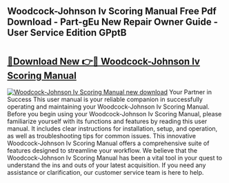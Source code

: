 ## Woodcock-Johnson Iv Scoring Manual Free Pdf Download - Part-gEu New Repair Owner Guide - User Service Edition GPptB

# <h2><a href="http://bc25355.oget.top/?id=Woodcock-Johnson+Iv+Scoring+Manual">🔗Download New 👉🔴 Woodcock-Johnson Iv Scoring Manual</a></h2>

[![Woodcock-Johnson Iv Scoring Manual new download](https://i.imgur.com/5g1atiW.png)](http://bc25355.oget.top/?id=Woodcock-Johnson+Iv+Scoring+Manual)
Your Partner in Success This user manual is your reliable companion in successfully operating and maintaining your Woodcock-Johnson Iv Scoring Manual. Before you begin using your Woodcock-Johnson Iv Scoring Manual, please familiarize yourself with its functions and features by reading this user manual. It includes clear instructions for installation, setup, and operation, as well as troubleshooting tips for common issues. This innovative Woodcock-Johnson Iv Scoring Manual offers a comprehensive suite of features designed to streamline your workflow. We believe that the Woodcock-Johnson Iv Scoring Manual has been a vital tool in your quest to understand the ins and outs of your latest acquisition. If you need any assistance or clarification, our customer service team is here to help.
